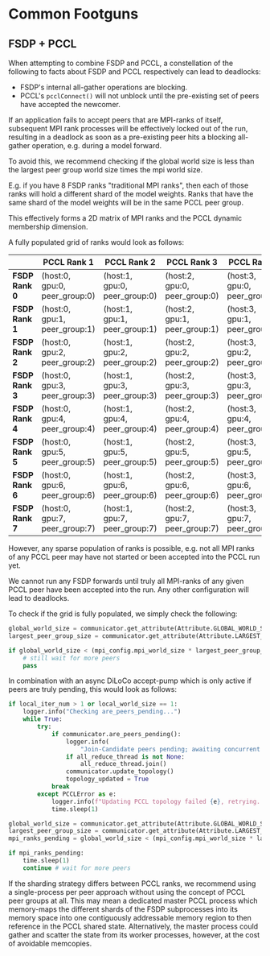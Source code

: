 # Common Footguns

## FSDP + PCCL

When attempting to combine FSDP and PCCL, a constellation of the following to facts about
FSDP and PCCL respectively can lead to deadlocks:

- FSDP's internal all-gather operations are blocking.
- PCCL's `pcclConnect()` will not unblock until the pre-existing set of peers have accepted the newcomer.

If an application fails to accept peers that are MPI-ranks of itself, subsequent MPI rank processes
will be effectively locked out of the run, resulting in a deadlock as soon as a pre-existing peer
hits a blocking all-gather operation, e.g. during a model forward.

To avoid this, we recommend checking if the global world size is less than the largest peer group world size times the
mpi world size.

E.g. if you have 8 FSDP ranks "traditional MPI ranks", then each of those ranks will hold a different shard of the model
weights.
Ranks that have the same shard of the model weights will be in the same PCCL peer group.

This effectively forms a 2D matrix of MPI ranks and the PCCL dynamic membership dimension.

A fully populated grid of ranks would look as follows:

|                 | **PCCL Rank 1**               | **PCCL Rank 2**               | **PCCL Rank 3**               | **PCCL Rank 4**               |
|-----------------|-------------------------------|-------------------------------|-------------------------------|-------------------------------|
| **FSDP Rank 0** | (host:0, gpu:0, peer_group:0) | (host:1, gpu:0, peer_group:0) | (host:2, gpu:0, peer_group:0) | (host:3, gpu:0, peer_group:0) |
| **FSDP Rank 1** | (host:0, gpu:1, peer_group:1) | (host:1, gpu:1, peer_group:1) | (host:2, gpu:1, peer_group:1) | (host:3, gpu:1, peer_group:1) |
| **FSDP Rank 2** | (host:0, gpu:2, peer_group:2) | (host:1, gpu:2, peer_group:2) | (host:2, gpu:2, peer_group:2) | (host:3, gpu:2, peer_group:2) |
| **FSDP Rank 3** | (host:0, gpu:3, peer_group:3) | (host:1, gpu:3, peer_group:3) | (host:2, gpu:3, peer_group:3) | (host:3, gpu:3, peer_group:3) |
| **FSDP Rank 4** | (host:0, gpu:4, peer_group:4) | (host:1, gpu:4, peer_group:4) | (host:2, gpu:4, peer_group:4) | (host:3, gpu:4, peer_group:4) |
| **FSDP Rank 5** | (host:0, gpu:5, peer_group:5) | (host:1, gpu:5, peer_group:5) | (host:2, gpu:5, peer_group:5) | (host:3, gpu:5, peer_group:5) |
| **FSDP Rank 6** | (host:0, gpu:6, peer_group:6) | (host:1, gpu:6, peer_group:6) | (host:2, gpu:6, peer_group:6) | (host:3, gpu:6, peer_group:6) |
| **FSDP Rank 7** | (host:0, gpu:7, peer_group:7) | (host:1, gpu:7, peer_group:7) | (host:2, gpu:7, peer_group:7) | (host:3, gpu:7, peer_group:7) |

However, any sparse population of ranks is possible, e.g. not all MPI ranks of any PCCL peer may have not started or been accepted into
the PCCL run yet.

We cannot run any FSDP forwards until truly all MPI-ranks of any given PCCL peer have been accepted into the run.
Any other configuration will lead to deadlocks.

To check if the grid is fully populated, we simply check the following:

```python
global_world_size = communicator.get_attribute(Attribute.GLOBAL_WORLD_SIZE)
largest_peer_group_size = communicator.get_attribute(Attribute.LARGEST_PEER_GROUP_WORLD_SIZE)

if global_world_size < (mpi_config.mpi_world_size * largest_peer_group_size):
    # still wait for more peers
    pass
```

In combination with an async DiLoCo accept-pump which is only active if peers are truly pending, this would look as follows:
```python
if local_iter_num > 1 or local_world_size == 1:
    logger.info("Checking are_peers_pending...")
    while True:
        try:
            if communicator.are_peers_pending():
                logger.info(
                    "Join-Candidate peers pending; awaiting concurrent collective operations to accept new peers...")
                if all_reduce_thread is not None:
                    all_reduce_thread.join()
                communicator.update_topology()
                topology_updated = True
            break
        except PCCLError as e:
            logger.info(f"Updating PCCL topology failed {e}, retrying...")
            time.sleep(1)

global_world_size = communicator.get_attribute(Attribute.GLOBAL_WORLD_SIZE)  # obtain global world-size after join
largest_peer_group_size = communicator.get_attribute(Attribute.LARGEST_PEER_GROUP_WORLD_SIZE)
mpi_ranks_pending = global_world_size < (mpi_config.mpi_world_size * largest_peer_group_size)

if mpi_ranks_pending:
    time.sleep(1)
    continue # wait for more peers
```

If the sharding strategy differs between PCCL ranks, we recommend using a single-process per peer approach without using the concept of PCCL peer groups at all.
This may mean a dedicated master PCCL process which memory-maps the different shards of the FSDP subprocesses into its memory space
into one contiguously addressable memory region to then reference in the PCCL shared state. Alternatively, the master process could gather and scatter the state from its worker processes, however, at the cost of avoidable memcopies.

